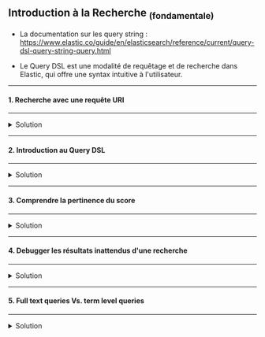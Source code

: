 ## Introduction à la Recherche <sub>(fondamentale)</sub>

- La documentation sur les query string :<br/>
https://www.elastic.co/guide/en/elasticsearch/reference/current/query-dsl-query-string-query.html

- Le Query DSL est une modalité de requêtage et de recherche dans Elastic, qui offre une syntax intuitive à l'utilisateur.

---
#### 1. Recherche avec une requête URI
---
<details>
<summary>Solution</summary>


##### :arrow_forward: Matcher tous les documents
Ecrire la requête URI pour récupérer tous les documents de l'index `product`.
```
GET /products/_search?q=*
```

Vérifier qu'il y a bien 1000 dans "hits -> total".

##### :arrow_forward: Matcher les documents contenant le term `Lobster`
Ecrire la requête URI pour récupérer les documents de l'index `product` dont le champ `name` contient `Lobster`.
```
GET /products/_search?q=name:Lobster
```

<img src="https://i.ibb.co/0Zcp4Bf/050-Screenshot-2021-03-17-Elastic-Kibana.png" width="80%">

Les documents sont triés par pertinence.

##### :arrow_forward: Matcher les documents contenant le tag `Meat`
```
GET /products/_search?q=tags:Meat
```

<img src="https://i.ibb.co/xgYGdN0/051-Screenshot-2021-03-17-Elastic-Kibana.png" width="80%">

##### :arrow_forward: Matcher les documents contenant le tag `Meat` _et_ nom `Tuna`
```
GET /products/_search?q=tags:Meat AND name:Tuna
```

<img src="https://i.ibb.co/6Bv8XPK/052-Screenshot-2021-03-17-Elastic-Kibana.png" width="80%">

</details>

---
#### 2. Introduction au Query DSL
---
<details>
<summary>Solution</summary>

Il existe deux types de requêtes :
* La leaf query cherche une valeur donnée dans un champ particulier, comme les queries `match`, `term` ou `range`.
* La compound query se compose de plusieurs leaf ou compouned queries, comme `bool`.

<img src="https://i.ibb.co/z6zVCHD/01-Screenshot-2021-03-18-Elasticsearch-Answers-The-Complete-Guide-to-Elasticsearch.png" width="80%">  
  
  
<br> 
- :point_right: Des exemples détaillés de chacun des types de query seront abordés dans les prochains travaux dirigés 

##### :arrow_forward: Matcher tous les documents de l'index `products`
```
GET /products/_search
{
  "query": {
    "match_all": {}
  }
}
```

</details>

---
#### 3. Comprendre la pertinence du score
---
<details>
<summary>Solution</summary>


- Exécutez la requête suivante : 
```
GET /products/_search
{
  "query": {
    "term": {
      "name": "lobster"
    }
  }
}
```

- Relevez la valeur du champs "Max Score".
- Relevez le Nombre de Hits.
- Relevez le score de chaque Hit.
- Que constatez-vous ?

Explorons les détails du calcul du relevance score de plus près :

```
GET /products/_search
{
  "explain": true,
  "query": {
    "term": {
      "name": "lobster"
    }
  }
}
```

<img src="https://i.ibb.co/dBR1Lnx/053-Screenshot-2021-03-17-Elastic-Kibana.png" width="80%">

- Que constatez-vous ?
- Comment est fait ce calcul ?

<sup>Article très bien fait sur le fonctionnement du scoring dans Elasticsearch :</sup><br>
https://www.compose.com/articles/how-scoring-works-in-elasticsearch/


</details>

---
#### 4. Debugger les résultats inattendus d'une recherche
---
<details>
<summary>Solution</summary>


_Déprécié dans la version 7_ <br>
<sub>(Le but était d'expliciter l'erreur renvoyée)</sub>

```
GET /products/_doc/19/_explain
{
  "query": {
    "term": {
      "name": "lobster"
    }
  }
}
```

<img src="https://i.ibb.co/sR7rNc2/054-Screenshot-2021-03-17-Elastic-Kibana.png" width="60%">

</details>

---
#### 5. Full text queries Vs. term level queries
---
<details>
<summary>Solution</summary>


##### :arrow_forward: Term level queries ne sont pas analysées

Ecrire la requête `term` pour faire une recherche sur le champ `name` des documents de l'index `products` avec le mot clé `lobster`.

```
GET /products/_search
{
  "query": {
    "term": {
      "name": "lobster"
    }
  }
}
```

<img src="https://i.ibb.co/R2dNXLZ/055-Screenshot-2021-03-17-Elastic-Kibana.png" width="80%">

Ecrire la requête `match` pour faire une recherche sur le mot clé `Lobster`.

```
GET /products/_search
{
  "query": {
    "term": {
      "name": "Lobster"
    }
  }
}
```

<img src="https://i.ibb.co/hXV4fM1/056-Screenshot-2021-03-17-Elastic-Kibana.png" width="30%">

##### :arrow_forward: Les Full-text queries sont analysées
```
GET /products/_search
{
  "query": {
    "match": {
      "name": "Lobster"
    }
  }
}
```

<img src="https://i.ibb.co/RPpGh8M/057-Screenshot-2021-03-17-Elastic-Kibana.png" width="80%">


Conclusion :  
- Les requêtes de texte intégral sont généralement utilisées pour exécuter des requêtes sur des champs de texte intégral comme le corps d'un email ou un article. 
- Les requêtes au niveau des termes sont généralement utilisées pour les données structurées telles que les nombres, les dates et les énumérations, plutôt que pour les champs de texte intégral
- 
</details>

